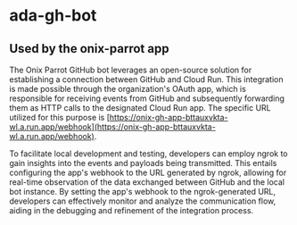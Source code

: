 # ada-gh-bot
## Used by the onix-parrot app
The Onix Parrot GitHub bot leverages an open-source solution for establishing a connection between GitHub and Cloud Run. This integration is made possible through the organization's OAuth app, which is responsible for receiving events from GitHub and subsequently forwarding them as HTTP calls to the designated Cloud Run app. The specific URL utilized for this purpose is [https://onix-gh-app-bttauxvkta-wl.a.run.app/webhook](https://onix-gh-app-bttauxvkta-wl.a.run.app/webhook).

To facilitate local development and testing, developers can employ ngrok to gain insights into the events and payloads being transmitted. This entails configuring the app's webhook to the URL generated by ngrok, allowing for real-time observation of the data exchanged between GitHub and the local bot instance. By setting the app's webhook to the ngrok-generated URL, developers can effectively monitor and analyze the communication flow, aiding in the debugging and refinement of the integration process.
